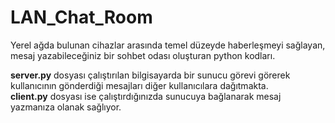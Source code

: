 # LAN_Chat_Room

Yerel ağda bulunan cihazlar arasında temel düzeyde haberleşmeyi sağlayan, mesaj yazabileceğiniz bir sohbet odası oluşturan python kodları.
<br>

**server.py** dosyası çalıştırılan bilgisayarda bir sunucu görevi görerek kullanıcının gönderdiği mesajları diğer kullanıcılara dağıtmakta.
<br>
**client.py** dosyası ise çalıştırdığınızda sunucuya bağlanarak mesaj yazmanıza olanak sağlıyor.
